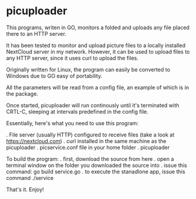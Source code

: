 # picuploader

This programs, writen in GO, monitors a folded and uploads any file placed
there to an HTTP server. 

It has been tested to monitor and upload picture files to a locally installed
NextCloud server in my network. However, it can be used to upload files to any
HTTP server, since it uses curl to upload the files.

Originally written for Linux, the program can easily be converted to Windows
due to GO easy of portability.

All the parameters will be read from a config file, an example of which is in 
the package.

Once started, picuploader will run continously until it's terminated with CRTL-C,
sleeping at intervals predefined in the config file.

Essentially, here's what you need to use this program:

. File server (usually HTTP) configured to receive files (take a look at https://nextcloud.com)
. curl installed in the same machine as the picuploader
. picservice.conf file in your home folder
. picuploader

To build the program:
. first, download the source from here
. open a terminal window on the folder you downloaded the source into
. issue this command:
  go build service.go
. to execute the stanadlone app, issue this command
  ./service   

That's it. Enjoy!

